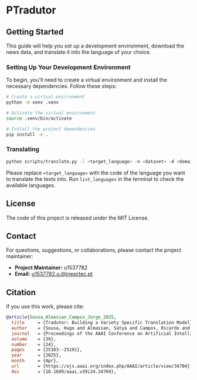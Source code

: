 # PTradutor

## Getting Started

This guide will help you set up a development environment, download the news data, and translate it into the language of your choice.

### Setting Up Your Development Environment

To begin, you'll need to create a virtual environment and install the necessary dependencies. Follow these steps:

```sh
# Create a virtual environment
python -m venv .venv

# Activate the virtual environment
source .venv/bin/activate

# Install the project dependencies
pip install -e .
```

### Translating 

```sh
python scripts/translate.py -l <target_language> -n <dataset> -d <domain> -s <split>
```

Please replace `<target_language>` with the code of the language you want to translate the texts into. Run `list_languages` in the terminal to check the available languages.


## License

The code of this project is released under the MIT License.

## Contact

For questions, suggestions, or collaborations, please contact the project maintainer:

- **Project Maintainer:** u1537782 
- **Email:** u1537782.o.@inesctec.pt

## Citation

If you use this work, please cite:

```bibtex
@article{Sousa_Almasian_Campos_Jorge_2025,
  title     = {Tradutor: Building a Variety Specific Translation Model},
  author    = {Sousa, Hugo and Almasian, Satya and Campos, Ricardo and Jorge, Alipio},
  journal   = {Proceedings of the AAAI Conference on Artificial Intelligence},
  volume    = {39},
  number    = {24},
  pages     = {25183--25191},
  year      = {2025},
  month     = {Apr},
  url       = {https://ojs.aaai.org/index.php/AAAI/article/view/34704},
  doi       = {10.1609/aaai.v39i24.34704},
```

